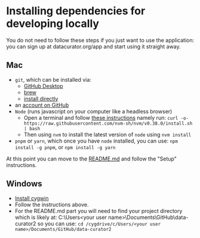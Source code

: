 
# Installing dependencies for developing locally

You do not need to follow these steps if you just want to use the application: you can sign up at datacurator.org/app and start using it straight away.

## Mac

* `git`, which can be installed via:
  * [GitHub Desktop](https://desktop.github.com/)
  * [brew](https://brew.sh/)
  * [install directly](https://git-scm.com/book/en/v2/Getting-Started-Installing-Git)
* an [account on GitHub](https://github.com/join?ref_cta=Sign+up)
* `Node` (runs javascript on your computer like a headless browser)
  * Open a terminal and follow [these instructions](https://github.com/nvm-sh/nvm#install--update-script) namely run: `curl -o- https://raw.githubusercontent.com/nvm-sh/nvm/v0.38.0/install.sh | bash`
  * Then using `nvm` to install the latest version of `node` using `nvm install`
* `pnpm` or `yarn`, which once you have `node` installed, you can use: `npm install -g pnpm`, or `npm install -g yarn` 

At this point you can move to the [README.md](./README.md) and follow the "Setup" instructions.

## Windows

* [Install cygwin](https://www.cygwin.com/install.html)
* Follow the instructions above.
* For the README.md part you will need to find your project directory which is likely at: C:\Users\<your user name>\Documents\GitHub\data-curator2 so you can use: `cd /cygdrive/c/Users/<your user name>/Documents/GitHub/data-curator2`
